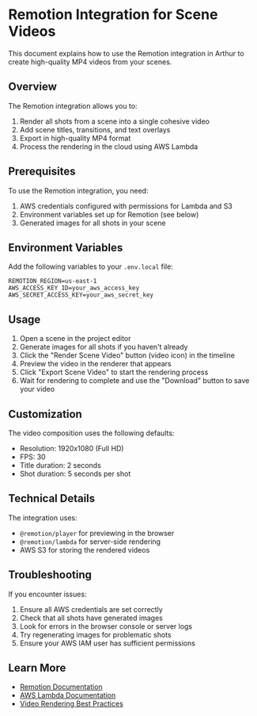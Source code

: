 # Remotion Integration for Scene Videos

This document explains how to use the Remotion integration in Arthur to create high-quality MP4 videos from your scenes.

## Overview

The Remotion integration allows you to:

1. Render all shots from a scene into a single cohesive video
2. Add scene titles, transitions, and text overlays
3. Export in high-quality MP4 format
4. Process the rendering in the cloud using AWS Lambda

## Prerequisites

To use the Remotion integration, you need:

1. AWS credentials configured with permissions for Lambda and S3
2. Environment variables set up for Remotion (see below)
3. Generated images for all shots in your scene

## Environment Variables

Add the following variables to your `.env.local` file:

```
REMOTION_REGION=us-east-1
AWS_ACCESS_KEY_ID=your_aws_access_key
AWS_SECRET_ACCESS_KEY=your_aws_secret_key
```

## Usage

1. Open a scene in the project editor
2. Generate images for all shots if you haven't already
3. Click the "Render Scene Video" button (video icon) in the timeline
4. Preview the video in the renderer that appears
5. Click "Export Scene Video" to start the rendering process
6. Wait for rendering to complete and use the "Download" button to save your video

## Customization

The video composition uses the following defaults:
- Resolution: 1920x1080 (Full HD)
- FPS: 30
- Title duration: 2 seconds
- Shot duration: 5 seconds per shot

## Technical Details

The integration uses:
- `@remotion/player` for previewing in the browser
- `@remotion/lambda` for server-side rendering
- AWS S3 for storing the rendered videos

## Troubleshooting

If you encounter issues:

1. Ensure all AWS credentials are set correctly
2. Check that all shots have generated images
3. Look for errors in the browser console or server logs
4. Try regenerating images for problematic shots
5. Ensure your AWS IAM user has sufficient permissions

## Learn More

- [Remotion Documentation](https://www.remotion.dev/docs)
- [AWS Lambda Documentation](https://docs.aws.amazon.com/lambda/latest/dg/welcome.html)
- [Video Rendering Best Practices](https://www.remotion.dev/docs/video-quality) 